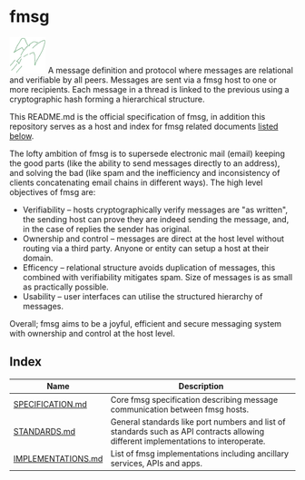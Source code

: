 # fmsg

![icon](icon.png) A message definition and protocol where messages are relational and verifiable by all peers. Messages are sent via a fmsg host to one or more recipients. Each message in a thread is linked to the previous using a cryptographic hash forming a hierarchical structure.

This README.md is the official specification of fmsg, in addition this repository serves as a host and index for fmsg related documents [listed below](#index).

The lofty ambition of fmsg is to supersede electronic mail (email) keeping the good parts (like the ability to send messages directly to an address), and solving the bad (like spam and the inefficiency and inconsistency of clients concatenating email chains in different ways). The high level objectives of fmsg are:

* Verifiability – hosts cryptographically verify messages are "as written", the sending host can prove they are indeed sending the message, and, in the case of replies the sender has original.
* Ownership and control – messages are direct at the host level without routing via a third party. Anyone or entity can setup a host at their domain.
* Efficency – relational structure avoids duplication of messages, this combined with verifiability mitigates spam. Size of messages is as small as practically possible.
* Usability – user interfaces can utilise the structured hierarchy of messages.

Overall; fmsg aims to be a joyful, efficient and secure messaging system with ownership and control at the host level.

## Index

| Name                                      | Description        |
|-------------------------------------------|--------------------|
| [SPECIFICATION.md](STANDARDS.md)          | Core fmsg specification describing message communication between fmsg hosts. |
| [STANDARDS.md](STANDARDS.md)              | General standards like port numbers and list of standards such as API contracts allowing different implementations to interoperate. |
| [IMPLEMENTATIONS.md](IMPLEMENTATIONS.md)  | List of fmsg implementations including ancillary services, APIs and apps. |

